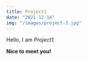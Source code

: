 ```yaml
---
title: Project1
date: "2021-12-14"
img: "/images/project-3.jpg"
---
```


Hello, I am _Project1._

**Nice to meet you!**